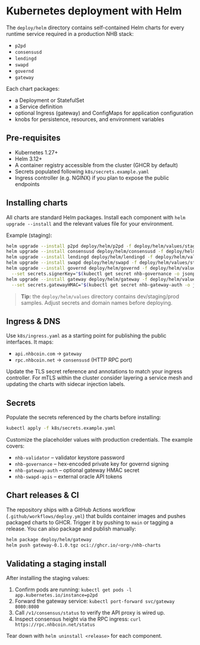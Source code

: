 # Kubernetes deployment with Helm

The `deploy/helm` directory contains self-contained Helm charts for every
runtime service required in a production NHB stack:

- `p2pd`
- `consensusd`
- `lendingd`
- `swapd`
- `governd`
- `gateway`

Each chart packages:

- a Deployment or StatefulSet
- a Service definition
- optional Ingress (gateway) and ConfigMaps for application configuration
- knobs for persistence, resources, and environment variables

## Pre-requisites

- Kubernetes 1.27+
- Helm 3.12+
- A container registry accessible from the cluster (GHCR by default)
- Secrets populated following `k8s/secrets.example.yaml`
- Ingress controller (e.g. NGINX) if you plan to expose the public endpoints

## Installing charts

All charts are standard Helm packages. Install each component with
`helm upgrade --install` and the relevant values file for your environment.

Example (staging):

```sh
helm upgrade --install p2pd deploy/helm/p2pd -f deploy/helm/values/staging/p2pd.yaml
helm upgrade --install consensusd deploy/helm/consensusd -f deploy/helm/values/staging/consensusd.yaml
helm upgrade --install lendingd deploy/helm/lendingd -f deploy/helm/values/staging/lendingd.yaml
helm upgrade --install swapd deploy/helm/swapd -f deploy/helm/values/staging/swapd.yaml
helm upgrade --install governd deploy/helm/governd -f deploy/helm/values/staging/governd.yaml \
  --set secrets.signerKey="$(kubectl get secret nhb-governance -o jsonpath='{.data.signer-key}' | base64 -d)"
helm upgrade --install gateway deploy/helm/gateway -f deploy/helm/values/staging/gateway.yaml \
  --set secrets.gatewayHMAC="$(kubectl get secret nhb-gateway-auth -o jsonpath='{.data.hmac-secret}' | base64 -d)"
```

> **Tip:** the `deploy/helm/values` directory contains dev/staging/prod samples.
> Adjust secrets and domain names before deploying.

## Ingress & DNS

Use `k8s/ingress.yaml` as a starting point for publishing the public
interfaces. It maps:

- `api.nhbcoin.com` → `gateway`
- `rpc.nhbcoin.net` → `consensusd` (HTTP RPC port)

Update the TLS secret reference and annotations to match your ingress
controller. For mTLS within the cluster consider layering a service mesh and
updating the charts with sidecar injection labels.

## Secrets

Populate the secrets referenced by the charts before installing:

```sh
kubectl apply -f k8s/secrets.example.yaml
```

Customize the placeholder values with production credentials. The example
covers:

- `nhb-validator` – validator keystore password
- `nhb-governance` – hex-encoded private key for governd signing
- `nhb-gateway-auth` – optional gateway HMAC secret
- `nhb-swapd-apis` – external oracle API tokens

## Chart releases & CI

The repository ships with a GitHub Actions workflow (`.github/workflows/deploy.yml`)
that builds container images and pushes packaged charts to GHCR. Trigger it by
pushing to `main` or tagging a release. You can also package and publish
manually:

```sh
helm package deploy/helm/gateway
helm push gateway-0.1.0.tgz oci://ghcr.io/<org>/nhb-charts
```

## Validating a staging install

After installing the staging values:

1. Confirm pods are running: `kubectl get pods -l app.kubernetes.io/instance=p2pd`
2. Forward the gateway service: `kubectl port-forward svc/gateway 8080:8080`
3. Call `/v1/consensus/status` to verify the API proxy is wired up.
4. Inspect consensus height via the RPC ingress: `curl https://rpc.nhbcoin.net/status`

Tear down with `helm uninstall <release>` for each component.
